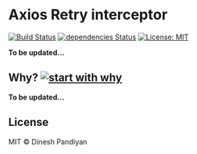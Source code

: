 # Axios Retry interceptor
[![Build Status](https://travis-ci.org/flexdinesh/axios-retry-interceptor.svg?branch=master)](https://travis-ci.org/flexdinesh/axios-retry-interceptor)
[![dependencies Status](https://david-dm.org/flexdinesh/axios-retry-interceptor/status.svg)](https://david-dm.org/flexdinesh/axios-retry-interceptor)
[![License: MIT](https://img.shields.io/badge/License-MIT-blue.svg)](https://opensource.org/licenses/MIT)

**To be updated...**


## Why? [![start with why](https://img.shields.io/badge/start%20with-why%3F-brightgreen.svg?style=flat)](http://www.ted.com/talks/simon_sinek_how_great_leaders_inspire_action)

**To be updated...**

## License

MIT © Dinesh Pandiyan
